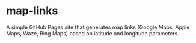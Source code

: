 # map-links
A simple GitHub Pages site that generates map links (Google Maps, Apple Maps, Waze, Bing Maps) based on latitude and longitude parameters.
